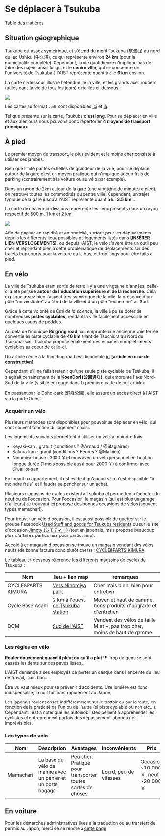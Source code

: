 # Se déplacer à Tsukuba

Table des matières

## Situation géographique

Tsukuba est assez symétrique, et s'étend du mont Tsukuba (筑波山) au nord du lac Ushiku (牛久沼), ce qui représente environ **24 km** (pour la municipalité complète). Cependant, la vie quotidienne n'implique pas de faire des trajets aussi longs, et le **centre ville**, qui se concentre de l'université de Tsukuba à l'AIST représente quant à elle **6 km** environ.

La carte ci-dessous illustre l'étendue de la ville, et les grands axes routiers (utiles dans la vie de tous les jours) détaillés ci-dessous :

![](assets/map_tsukuba_schema.png)

Les cartes au format `.pdf` sont disponibles [ici](assets/tsukuba_map_a.pdf) et [là](assets/tsukuba_map_b.pdf).

Tel que présenté sur la carte, Tsukuba **c'est long**. Pour se déplacer en ville et aux alentours nous pouvons donc répertorier **4 moyens de transport principaux**

## À pied

Le premier moyen de transport, le plus évident et le moins cher consiste à utiliser ses jambes.

Bien que limité par les échelles de grandeur de la ville, pour se déplacer autour de la gare c'est un moyen pratique qui n'implique aucun frais de parking (contrairement à la voiture ou au vélo par exemple).

Dans un rayon de 2km autour de la gare (une vingtaine de minutes à pied), on retrouve toutes les commodités du centre ville. Cependant, un trajet typique de la gare jusqu'à l'AIST représente quant à lui **3.5 km**...

La carte de chaleur ci-dessous représente les lieux présents dans un rayon respectif de 500 m, 1 km et 2 km.

![](assets/map_tsukuba_dist_from_station.png)

Afin de gagner en rapidité et en praticité, surtout pour les déplacements depuis les différents lieux possibles de logements listés dans **[INSÉRER LIEN VERS LOGEMENTS]**, ou depuis l'AIST, le vélo s'avère être un outil peu cher et répondant bien à cette problématique de déplacements sur des trajets trop courts pour la voiture ou le bus, et trop longs pour être faits à pied.

## En vélo

La ville de Tsukuba étant sortie de terre il y'a une vingtaine d'années, celle-ci a été pensée **autour de l'éducation supérieure et de la recherche**. Cela explique assez bien l'aspect très symétrique de la ville, la présence d'un pôle "universitaire" au Nord de la ville et d'un pôle "recherche" au Sud.

Grâce à cette volonté de _Cité de la science_, la ville à pu se doter de nombreuses **pistes cyclables**, rendant la ville facilement accessible en quelques coups de pédales.

Au delà de l'iconique **Ringring road**, qui emprunte une ancienne voie ferrée convertie en piste cyclable de **40 km** allant de Tsuchiura au Nord du Tsukuba-san, Tsukuba propose également des espaces complètements cyclables au coeur de celle-ci.

Un article dédié à la RingRing road est disponible [ici](https://www.ringringroad.com/) **[article en cour de construction]**

Cependant, s'il ne fallait retenir qu'une seule piste cyclable de Tsukuba, il s'agirait certainement de la **KoenDori (公園通り)**, qui emprunte l'axe Nord-Sud de la ville (visible en rouge dans la première carte de cet article).

En passant par le Doho-park (洞峰公園), elle assure un accès direct à l'AIST via la porte Ouest.

### Acquérir un vélo

Plusieurs méthodes sont disponibles pour pouvoir se déplacer en vélo, qui sont souvent fonction du logement choisi.

Les logements suivants permettent d'utiliser un vélo à moindre frais:

- Keyaki-kan : gratuit (conditions ? @Arnaud / @Stagiaires)
- Sakura-kan : grauit (conditions ? Heures ? @Mathieu)
- Ninomiya-house : 3000 ￥/6 mois avec un vélo personnel en location longue durée (1 mois possible aussi pour 2000 ￥) à confirmer avec @Caillot-san

En louant un appartement, il est évident qu'aucun vélo n'est disponible "à moindre frais" et il faudra se pencher sur un achat.

Plusieurs magasins de cycles existent à Tsukuba et permettent d'acheter du neuf ou de l'occasion. Pour l'occasion, le magasin (qui est plus un garage d'ailleurs) se trouvant [ici](https://goo.gl/maps/dNYRGDE73bDS9M676) propose des bonnes occasions de vélos (souvent typés mamachari).

Pour trouver un vélo d'occasion, il est aussi possible de guetter sur le groupe Facebook [Used Stuff and goods for Tsukuba residents](insertLink) ou sur le site d'occasion [Jimoty (ジモティー)](https://jmty.jp/) (tout en japonais, mais propose beaucoup plus d'affaires particuliers pour particuliers).

Accolé à ce magasin d'occasion se trouve un magasin vendant des vélos neufs (de bonne facture donc plutôt chers) : [CYCLE&PARTS KIMURA](https://goo.gl/maps/nBv8VHiuefp8eubU6).

Le tableau ci-dessous référence les différents magasins de cycles de Tsukuba :

| Nom                | lieu + lien map                                                            | remarques                                                                 |
| ------------------ | -------------------------------------------------------------------------- | ------------------------------------------------------------------------- |
| CYCLE&PARTS KIMURA | [Vers Ninomiya park](https://goo.gl/maps/nBv8VHiuefp8eubU6)                | Cher mais bien, bien pour entretien                                       |
| Cycle Base Asahi   | [2 km à l'ouest de Tsukuba station](https://goo.gl/maps/UCTEtDXaXwnn42jx5) | Moyen et haut de gamme, bons produits d'upgrade et d'entretien            |
| DCM                | [Sud de l'AIST](https://goo.gl/maps/w3d3kWcK3TbXPnh6A)                     | Vendent des vélos de taille M et +, pas trop cher, moins de haut de gamme |

### Les règles en vélo

**Rouler doucement quand il pleut où qu'il a plut !!!** Trop de gens se sont cassés les dents sur des pavés lisses...

L'AIST demande à ses employés de porter un casque dans l'enceinte du lieu de travail, mais bon...

Être vu vaut mieux pour se prévenir d'accidents. Une lumière est donc indispensable, la nuit tombant rapidement au Japon.

Les japonais roulent assez indifféremment sur le trottoir ou sur la route, en fonction de la praticité de l'un ou de l'autre (si piste cyclable ou non etc...). Cependant il est à noter que les automobilistes peinent à appréhender les cyclistes et entreprennent parfois des dépassement laborieux et imprévisibles.

### Les types de vélo

| Nom       | Description                                                | Avantages                                                   | Inconvénients          | Prix                                 |
| --------- | ---------------------------------------------------------- | ----------------------------------------------------------- | ---------------------- | ------------------------------------ |
| Mamachari | La base du vélo de mamie avec un panier et un porte bagage | Peu cher, Pratique pour transporter toutes sortes de choses | Lourd, peu de vitesses | Occasion ~10 000 ￥, neuf ~20 000 ￥ |

## En voiture

Pour les démarches administratives liées à la traduction ou au transfert de permis au Japon, merci de se rendre à [cette page](../administration/permis/administration_permis.md)
